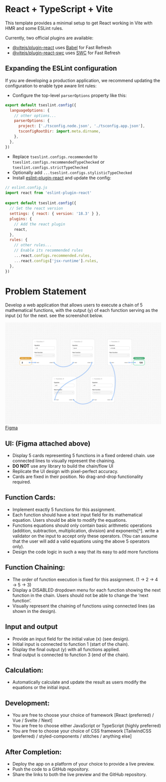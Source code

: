 # React + TypeScript + Vite

This template provides a minimal setup to get React working in Vite with HMR and some ESLint rules.

Currently, two official plugins are available:

- [@vitejs/plugin-react](https://github.com/vitejs/vite-plugin-react/blob/main/packages/plugin-react/README.md) uses [Babel](https://babeljs.io/) for Fast Refresh
- [@vitejs/plugin-react-swc](https://github.com/vitejs/vite-plugin-react-swc) uses [SWC](https://swc.rs/) for Fast Refresh

## Expanding the ESLint configuration

If you are developing a production application, we recommend updating the configuration to enable type aware lint rules:

- Configure the top-level `parserOptions` property like this:

```js
export default tseslint.config({
  languageOptions: {
    // other options...
    parserOptions: {
      project: ['./tsconfig.node.json', './tsconfig.app.json'],
      tsconfigRootDir: import.meta.dirname,
    },
  },
})
```

- Replace `tseslint.configs.recommended` to `tseslint.configs.recommendedTypeChecked` or `tseslint.configs.strictTypeChecked`
- Optionally add `...tseslint.configs.stylisticTypeChecked`
- Install [eslint-plugin-react](https://github.com/jsx-eslint/eslint-plugin-react) and update the config:

```js
// eslint.config.js
import react from 'eslint-plugin-react'

export default tseslint.config({
  // Set the react version
  settings: { react: { version: '18.3' } },
  plugins: {
    // Add the react plugin
    react,
  },
  rules: {
    // other rules...
    // Enable its recommended rules
    ...react.configs.recommended.rules,
    ...react.configs['jsx-runtime'].rules,
  },
})
```

# Problem Statement

Develop a web application that allows users to execute a chain of 5 mathematical functions, with the output (y) of each function serving as the input (x) for the next. see the screenshot below.

![alt text](image.png)
[Figma](https://www.figma.com/design/7HhxIjvkW578MDkcQDZz9p/Atlys-frontend-task?node-id=1-2&node-type=frame&t=jRotqm1yNWH1Uqvk-0)

## UI: (Figma attached above)

- Display 5 cards representing 5 functions in a fixed ordered chain. use connected lines to visually represent the chaining.
- **DO NOT** use any library to build the chain/flow UI
- Replicate the UI design with pixel-perfect accuracy.
- Cards are fixed in their position. No drag-and-drop functionality required.

## Function Cards:

- Implement exactly 5 functions for this assignment.
- Each function should have a text input field for its mathematical equation. Users should be able to modify the equations.
- Functions equations should only contain basic arithmetic operations (addition, subtraction, multiplication, division) and exponents[^]. write a validator on the input to accept only these operators. (You can assume that the user will add a valid equations using the above 5 operators only).
- Design the code logic in such a way that its easy to add more functions

## Function Chaining:

- The order of function execution is fixed for this assignment. (1 → 2 → 4 → 5 → 3)
- Display a DISABLED dropdown menu for each function showing the next function in the chain. Users should not be able to change the ‘next function’.
- Visually represent the chaining of functions using connected lines (as shown in the design).

## Input and output

- Provide an input field for the initial value (x) (see design).
- Initial input is connected to function 1 (start of the chain).
- Display the final output (y) with all functions applied.
- final output is connected to function 3 (end of the chain).

## Calculation:

- Automatically calculate and update the result as users modify the equations or the initial input.

## Development:

- You are free to choose your choice of framework [React (preferred) / Vue / Svelte / Next]
- You are free to choose either JavaScript or TypeScript (highly preferred)
- You are free to choose your choice of CSS framework [TailwindCSS (preferred) / styled-components / stitches / anything else]

## After Completion:

- Deploy the app on a platform of your choice to provide a live preview.
- Push the code to a GitHub repository.
- Share the links to both the live preview and the GitHub repository.